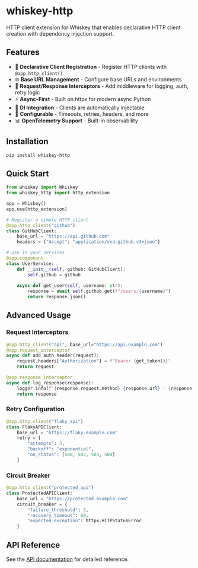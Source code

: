 # whiskey-http

HTTP client extension for Whiskey that enables declarative HTTP client creation with dependency injection support.

## Features

- 🔌 **Declarative Client Registration** - Register HTTP clients with `@app.http_client()`
- 🌐 **Base URL Management** - Configure base URLs and environments
- 🔄 **Request/Response Interceptors** - Add middleware for logging, auth, retry logic
- ⚡ **Async-First** - Built on httpx for modern async Python
- 💉 **DI Integration** - Clients are automatically injectable
- 🔧 **Configurable** - Timeouts, retries, headers, and more
- 📊 **OpenTelemetry Support** - Built-in observability

## Installation

```bash
pip install whiskey-http
```

## Quick Start

```python
from whiskey import Whiskey
from whiskey_http import http_extension

app = Whiskey()
app.use(http_extension)

# Register a simple HTTP client
@app.http_client("github")
class GitHubClient:
    base_url = "https://api.github.com"
    headers = {"Accept": "application/vnd.github.v3+json"}

# Use in your services
@app.component
class UserService:
    def __init__(self, github: GitHubClient):
        self.github = github
    
    async def get_user(self, username: str):
        response = await self.github.get(f"/users/{username}")
        return response.json()
```

## Advanced Usage

### Request Interceptors

```python
@app.http_client("api", base_url="https://api.example.com")
@app.request_interceptor
async def add_auth_header(request):
    request.headers["Authorization"] = f"Bearer {get_token()}"
    return request

@app.response_interceptor
async def log_response(response):
    logger.info(f"{response.request.method} {response.url} - {response.status_code}")
    return response
```

### Retry Configuration

```python
@app.http_client("flaky_api")
class FlakyAPIClient:
    base_url = "https://flaky.example.com"
    retry = {
        "attempts": 3,
        "backoff": "exponential",
        "on_status": [500, 502, 503, 504]
    }
```

### Circuit Breaker

```python
@app.http_client("protected_api")
class ProtectedAPIClient:
    base_url = "https://protected.example.com"
    circuit_breaker = {
        "failure_threshold": 5,
        "recovery_timeout": 60,
        "expected_exception": httpx.HTTPStatusError
    }
```

## API Reference

See the [API documentation](https://whiskey.dev/extensions/http) for detailed reference.